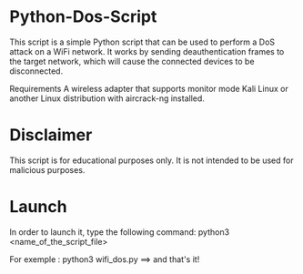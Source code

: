# Python-Dos-Script
This script is a simple Python script that can be used to perform a DoS attack on a WiFi network. It works by sending deauthentication frames to the target network, which will cause the connected devices to be disconnected.

Requirements
A wireless adapter that supports monitor mode
Kali Linux or another Linux distribution with aircrack-ng installed.

# Disclaimer

This script is for educational purposes only. It is not intended to be used for malicious purposes.

# Launch
In order to launch it, type the following command:
python3 <name_of_the_script_file>

For exemple : python3 wifi_dos.py ==> and that's it!
